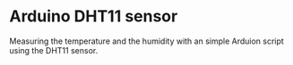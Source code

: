 # Arduino DHT11 sensor

Measuring the temperature and the humidity with an simple Arduion script using the DHT11 sensor.

